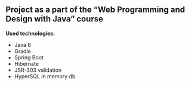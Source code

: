 ## Project as a part of the “Web Programming and Design with Java” course

**Used technologies:**

 - Java 8 
 - Gradle 
 - Spring Boot 
 - Hibernate 
 - JSR-303 validation
 - HyperSQL in memory db
